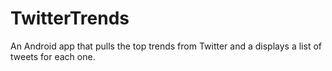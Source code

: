 TwitterTrends
=============

An Android app that pulls the top trends from Twitter and a displays a list of tweets for each one.
